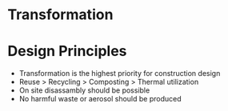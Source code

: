 # Transformation

# Design Principles
- Transformation is the highest priority for construction design
- Reuse > Recycling > Composting > Thermal utilization
- On site disassambly should be possible
- No harmful waste or aerosol should be produced
